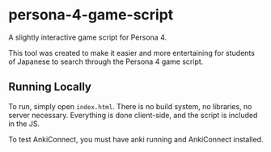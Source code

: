 # persona-4-game-script
A slightly interactive game script for Persona 4.

This tool was created to make it easier and more entertaining for students of Japanese to search through the Persona 4 game script.

## Running Locally
To run, simply open `index.html`.
There is no build system, no libraries, no server necessary. Everything is done client-side, and the script is included in the JS.

To test AnkiConnect, you must have anki running and AnkiConnect installed.
